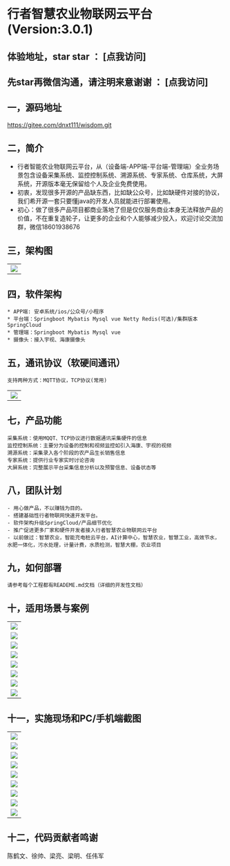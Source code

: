 # 行者智慧农业物联网云平台(Version:3.0.1)
## 体验地址，star star ： [点我访问]
## 先star再微信沟通，请注明来意谢谢 ： [点我访问]


## 一，源码地址  
https://gitee.com/dnxt111/wisdom.git
 
## 二，简介
* 行者智能农业物联网云平台，从（设备端-APP端-平台端-管理端）全业务场景包含设备采集系统、监控控制系统、溯源系统、专家系统、仓库系统，大屏系统，开源版本毫无保留给个人及企业免费使用。
* 初衷，发现很多开源的产品缺东西，比如缺公众号，比如缺硬件对接的协议，我们希开源一套只要懂java的开发人员就能进行部署使用。
* 初心：做了很多产品项目都商业落地了但是仅仅服务商业本身无法释放产品的价值，不在重复造轮子，让更多的企业和个人能够减少投入，欢迎讨论交流加群，微信18601938676
## 三，架构图
<table>
    <tr>
        <td><img src="http://shenqihezi.nxptdn.com/wisdom/design/智慧农业原理图.jpg"/></td>
    </tr>
</table>

## 四，软件架构
```
* APP端: 安卓系统/ios/公众号/小程序
* 平台端：Springboot Mybatis Mysql vue Netty Redis(可选)/集群版本SpringCloud
* 管理端：Springboot Mybatis Mysql vue
* 摄像头：接入宇视、海康摄像头
```
## 五，通讯协议（软硬间通讯）
```
支持两种方式：MQTT协议，TCP协议(常用)
```
<table>
    <tr>
        <td><img src="http://shenqihezi.nxptdn.com/wisdom/case/通讯协议示例.jpg"/></td>
    </tr>
</table>

## 七，产品功能
```
采集系统：使用MQQT、TCP协议进行数据通讯采集硬件的信息
监控控制系统：主要分为设备的控制和视频监控如引入海康、宇视的视频
溯源系统：采集录入各个阶段的农产品生长销售信息
专家系统：提供行业专家实时讨论咨询
大屏系统：完整展示平台采集信息分析以及预警信息、设备状态等
```
## 八，团队计划
```
- 用心做产品，不以赚钱为目的。
- 搭建基础性行者物联网快速开发平台。
- 软件架构升级SpringCloud/产品细节优化
- 推广促进更多厂家和硬件开发者接入行者智慧农业物联网云平台
- 以前做过：智慧农业，智能充电桩云平台，AI计算中心，智慧农业，智慧工业，高效节水，水肥一体化，污水处理，计量计费，水质检测，智慧大棚，农业项目
```
## 九，如何部署
```
请参考每个工程都有READEME.md文档（详细的开发性文档）
```
## 十，适用场景与案例
<table>
    <tr>
        <td><img src="http://shenqihezi.nxptdn.com/wisdom/design/视频与控制系统.jpg"/></td>
    </tr>
    <tr>
        <td><img src="http://shenqihezi.nxptdn.com/wisdom/design/智慧农业控制.jpg"/></td>
    </tr>
     <tr>
        <td><img src="http://shenqihezi.nxptdn.com/wisdom/design/智慧农业视频监控.jpg"/></td>
    </tr>
    <tr>
        <td><img src="http://shenqihezi.nxptdn.com/wisdom/design/水肥一体联动系统.jpg"/></td>
    </tr>
     <tr>
        <td><img src="http://shenqihezi.nxptdn.com/wisdom/design/大棚卷帘系统.jpg"/></td>
    </tr>
    <tr>
        <td><img src="http://shenqihezi.nxptdn.com/wisdom/design/大屏.jpg"/></td>
    </tr>
    <tr>
        <td><img src="http://shenqihezi.nxptdn.com/wisdom/design/溯源系统.jpg"/></td>
    </tr>
    <tr>
        <td><img src="http://shenqihezi.nxptdn.com/wisdom/design/专家问答系统.jpg"/></td>
    </tr>
     
</table>

## 十一，实施现场和PC/手机端截图
<table>
    <tr>
        <td><img src="http://shenqihezi.nxptdn.com/wisdom/case/贺兰县落地现场1.jpg"/></td>
    </tr>
    <tr>
        <td><img src="http://shenqihezi.nxptdn.com/wisdom/case/贺兰县现场2.jpg"/></td>
    </tr>
    <tr>
        <td><img src="http://shenqihezi.nxptdn.com/wisdom/design/案例.jpg"/></td>
    </tr>
    <tr>
        <td><img src="http://shenqihezi.nxptdn.com/wisdom/computer/首页.png"/></td>
    </tr>
    <tr>
        <td><img src="http://shenqihezi.nxptdn.com/wisdom/mobile/首页.png"/></td>
    </tr>
    <tr>
         <td><img src="http://shenqihezi.nxptdn.com/wisdom/mobile/视频tab.png"/></td>
    </tr>
    <tr>
        <td><img src="http://shenqihezi.nxptdn.com/wisdom/mobile/控制器设置（智能控制）.png"/></td>
    </tr>
    <tr>
        <td><img src="http://shenqihezi.nxptdn.com/wisdom/mobile/控制器设置（循环定时）.png"/></td>
    </tr>
    <tr>
        <td><img src="http://shenqihezi.nxptdn.com/wisdom/mobile/控制器设置.png"/></td>
    </tr>
</table>

## 十二，代码贡献者鸣谢
陈鹤文、徐帅、梁亮、梁明、任伟军
